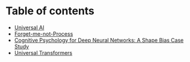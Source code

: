 # Table of contents

* [Universal AI](README.md)
* [Forget-me-not-Process](forget-me-not-process.md)
* [Cognitive Psychology for Deep Neural Networks: A Shape Bias Case Study](cognitive_psychology_dnn.md)
* [Universal Transformers](universal-transformers.md)


